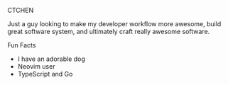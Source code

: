 CTCHEN

Just a guy looking to make my developer workflow more awesome, build great software system, and ultimately craft really awesome software.

Fun Facts

- I have an adorable dog
- Neovim user
- TypeScript and Go
